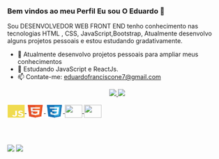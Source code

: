 ### Bem vindos ao meu Perfil Eu sou O Eduardo 👋

Sou DESENVOLVEDOR WEB FRONT END  tenho conhecimento nas tecnologias HTML , CSS, JavaScript,Bootstrap, Atualmente desenvolvo alguns projetos pessoais e estou estudando gradativamente.

- 🔭 Atualmente desenvolvo projetos pessoais para ampliar meus conhecimentos
- 🌱 Estudando JavaScript e ReactJs.
- 📫 Contate-me: eduardofranciscone7@gmail.com

<div align="center">
  <a href="https://github.com/Eduardofranciscone">
  <img height="180em" src="https://github-readme-stats.vercel.app/api?username=Eduardofranciscone&show_icons=true&theme=dark&include_all_commits=true&count_private=true"/>
  <img height="180em" src="https://github-readme-stats.vercel.app/api/top-langs/?username=Eduardofranciscone&layout=compact&langs_count=7&theme=dracula"/>
</div>
  
  <div style="display: inline_block"><br>
  <img align="center" alt="Rafa-Js" height="30" width="40" src="https://raw.githubusercontent.com/devicons/devicon/master/icons/javascript/javascript-plain.svg">
  <img align="center" alt="Rafa-HTML" height="30" width="40" src="https://raw.githubusercontent.com/devicons/devicon/master/icons/html5/html5-original.svg">
  <img align="center" alt="Rafa-CSS" height="30" width="40" src="https://raw.githubusercontent.com/devicons/devicon/master/icons/css3/css3-original.svg"> 
  <img align="center" height="30" width="40" src="https://cdn.jsdelivr.net/gh/devicons/devicon/icons/bootstrap/bootstrap-original.svg" />
  <img align="center" height="30" width="40" src="https://cdn.jsdelivr.net/gh/devicons/devicon/icons/react/react-original.svg" />

                 
          
</div>
  
  <br> <br>
 
  <div>
      
  <a href = "mailto:eduardofranciscone7@gmail.com"><img src="https://img.shields.io/badge/-Gmail-%23333?style=for-the-badge&logo=gmail&logoColor=white" target="_blank"></a>
  <a href="https://www.linkedin.com/in/eduardo-franciscone-7b421a231/" target="_blank"><img src="https://img.shields.io/badge/-LinkedIn-%230077B5?style=for-the-badge&logo=linkedin&logoColor=white" target="_blank"></a> 
  </div>
